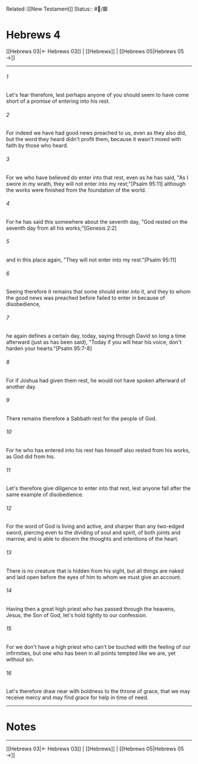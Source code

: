 Related::[[New Testament]]
Status:: #📖/🟥
# Hebrews 4

[[Hebrews 03|← Hebrews 03]] | [[Hebrews]] | [[Hebrews 05|Hebrews 05 →]]
***



###### 1 
Let's fear therefore, lest perhaps anyone of you should seem to have come short of a promise of entering into his rest. 

###### 2 
For indeed we have had good news preached to us, even as they also did, but the word they heard didn't profit them, because it wasn't mixed with faith by those who heard. 

###### 3 
For we who have believed do enter into that rest, even as he has said, "As I swore in my wrath, they will not enter into my rest;"<crossref intro="4:3">[Psalm 95:11]</crossref> although the works were finished from the foundation of the world. 

###### 4 
For he has said this somewhere about the seventh day, "God rested on the seventh day from all his works;"<crossref intro="4:4">[Genesis 2:2]</crossref> 

###### 5 
and in this place again, "They will not enter into my rest."<crossref intro="4:5">[Psalm 95:11]</crossref> 

###### 6 
Seeing therefore it remains that some should enter into it, and they to whom the good news was preached before failed to enter in because of disobedience, 

###### 7 
he again defines a certain day, today, saying through David so long a time afterward (just as has been said), "Today if you will hear his voice, don't harden your hearts."<crossref intro="4:7">[Psalm 95:7-8]</crossref> 

###### 8 
For if Joshua had given them rest, he would not have spoken afterward of another day. 

###### 9 
There remains therefore a Sabbath rest for the people of God. 

###### 10 
For he who has entered into his rest has himself also rested from his works, as God did from his. 

###### 11 
Let's therefore give diligence to enter into that rest, lest anyone fall after the same example of disobedience. 

###### 12 
For the word of God is living and active, and sharper than any two-edged sword, piercing even to the dividing of soul and spirit, of both joints and marrow, and is able to discern the thoughts and intentions of the heart. 

###### 13 
There is no creature that is hidden from his sight, but all things are naked and laid open before the eyes of him to whom we must give an account. 

###### 14 
Having then a great high priest who has passed through the heavens, Jesus, the Son of God, let's hold tightly to our confession. 

###### 15 
For we don't have a high priest who can't be touched with the feeling of our infirmities, but one who has been in all points tempted like we are, yet without sin. 

###### 16 
Let's therefore draw near with boldness to the throne of grace, that we may receive mercy and may find grace for help in time of need.

---
# Notes


***
[[Hebrews 03|← Hebrews 03]] | [[Hebrews]] | [[Hebrews 05|Hebrews 05 →]]

